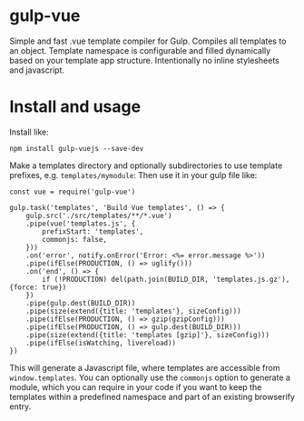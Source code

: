 # gulp-vue
Simple and fast .vue template compiler for Gulp. Compiles all templates to an
object. Template namespace is configurable and filled dynamically based on your
template app structure. Intentionally no inline stylesheets and javascript.

# Install and usage
Install like:

    npm install gulp-vuejs --save-dev

Make a templates directory and optionally subdirectories to use template
prefixes, e.g. `templates/mymodule`:
Then use it in your gulp file like:

    const vue = require('gulp-vue')

    gulp.task('templates', 'Build Vue templates', () => {
        gulp.src('./src/templates/**/*.vue')
        .pipe(vue('templates.js', {
            prefixStart: 'templates',
            commonjs: false,
        }))
        .on('error', notify.onError('Error: <%= error.message %>'))
        .pipe(ifElse(PRODUCTION, () => uglify()))
        .on('end', () => {
            if (!PRODUCTION) del(path.join(BUILD_DIR, 'templates.js.gz'), {force: true})
        })
        .pipe(gulp.dest(BUILD_DIR))
        .pipe(size(extend({title: 'templates'}, sizeConfig)))
        .pipe(ifElse(PRODUCTION, () => gzip(gzipConfig)))
        .pipe(ifElse(PRODUCTION, () => gulp.dest(BUILD_DIR)))
        .pipe(size(extend({title: 'templates [gzip]'}, sizeConfig)))
        .pipe(ifElse(isWatching, livereload))
    })

This will generate a Javascript file, where templates are accessible from
`window.templates`. You can optionally use the `commonjs` option to generate a
module, which you can require in your code if you want to keep the templates
within a predefined namespace and part of an existing browserify entry.
